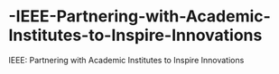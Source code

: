 # -IEEE-Partnering-with-Academic-Institutes-to-Inspire-Innovations
IEEE: Partnering with Academic Institutes to Inspire Innovations
